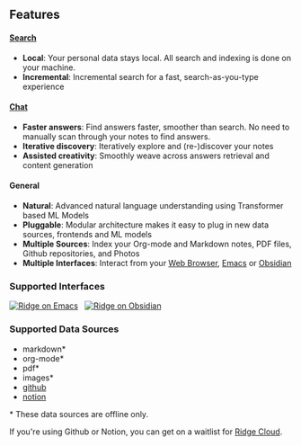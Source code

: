 ## Features

#### [Search](./search.md)
  - **Local**: Your personal data stays local. All search and indexing is done on your machine.
  - **Incremental**: Incremental search for a fast, search-as-you-type experience

#### [Chat](./chat.md)
  - **Faster answers**: Find answers faster, smoother than search. No need to manually scan through your notes to find answers.
  - **Iterative discovery**: Iteratively explore and (re-)discover your notes
  - **Assisted creativity**: Smoothly weave across answers retrieval and content generation

#### General
  - **Natural**: Advanced natural language understanding using Transformer based ML Models
  - **Pluggable**: Modular architecture makes it easy to plug in new data sources, frontends and ML models
  - **Multiple Sources**: Index your Org-mode and Markdown notes, PDF files, Github repositories, and Photos
  - **Multiple Interfaces**: Interact from your [Web Browser](./web.md), [Emacs](./emacs.md) or [Obsidian](./obsidian.md)

### Supported Interfaces

[![Ridge on Emacs](https://img.shields.io/badge/Emacs-%237F5AB6.svg?&style=for-the-badge&logo=gnu-emacs&logoColor=white)](./emacs.md)
<span>&nbsp;</span>
[![Ridge on Obsidian](https://img.shields.io/badge/Obsidian-%23483699.svg?style=for-the-badge&logo=obsidian&logoColor=white)](./obsidian.md)

### Supported Data Sources
- markdown*
- org-mode*
- pdf*
- images*
- [github](./github_integration.md)
- [notion](./notion_integration.md)

\* These data sources are offline only.

If you're using Github or Notion, you can get on a waitlist for [Ridge Cloud](https://ridge.dev).
